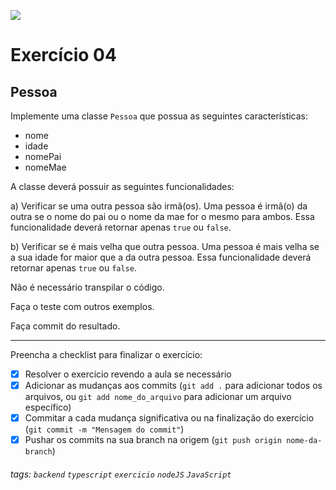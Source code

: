 ![](https://i.imgur.com/xG74tOh.png)

# Exercício 04

## Pessoa

Implemente uma classe `Pessoa` que possua as seguintes características:

-   nome
-   idade
-   nomePai
-   nomeMae

A classe deverá possuir as seguintes funcionalidades:

a) Verificar se uma outra pessoa são irmã(os). Uma pessoa é irmã(o) da outra se o nome do pai ou o nome da mae for o mesmo para ambos. Essa funcionalidade deverá retornar apenas `true` ou `false`.

b) Verificar se é mais velha que outra pessoa. Uma pessoa é mais velha se a sua idade for maior que a da outra pessoa. Essa funcionalidade deverá retornar apenas `true` ou `false`.

Não é necessário transpilar o código.

Faça o teste com outros exemplos.

Faça commit do resultado.

---

Preencha a checklist para finalizar o exercício:

-   [x] Resolver o exercício revendo a aula se necessário
-   [x] Adicionar as mudanças aos commits (`git add .` para adicionar todos os arquivos, ou `git add nome_do_arquivo` para adicionar um arquivo específico)
-   [x] Commitar a cada mudança significativa ou na finalização do exercício (`git commit -m "Mensagem do commit"`)
-   [x] Pushar os commits na sua branch na origem (`git push origin nome-da-branch`)

###### tags: `backend` `typescript` `exercicio` `nodeJS` `JavaScript`

